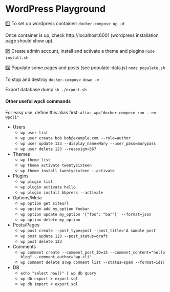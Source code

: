 # WordPress Playground

1️⃣ To set up wordpress container:
`docker-compose up -d`

Once container is up, check http://localhost:6001 (wordpress installation page should show up).

2️⃣ Create admin account, install and activate a theme and plugins
`node install.sh`

3️⃣ Populate some pages and posts (see populate-data.js)
`node populate.sh`

To stop and destroy
`docker-compose down -v`

Export database dump
`sh ./export.sh`

#### Other useful wpcli commands

For easy use, define this alias first: `alias wp="docker-compose run --rm wpcli"`

- Users
  - `wp user list`
  - `wp user create bob bob@example.com --role=author`
  - `wp user update 123 --display_name=Mary --user_pass=marypass`
  - `wp user delete 123 --reassign=567`
- Themes
  - `wp theme list`
  - `wp theme activate twentysixteen`
  - `wp theme install twentysixteen --activate`
- Plugins
  - `wp plugin list`
  - `wp plugin activate hello`
  - `wp plugin install bbpress --activate`
- Options/Meta
  - `wp option get siteurl`
  - `wp option add my_option foobar`
  - `wp option update my_option '{"foo": "bar"}' --format=json`
  - `wp option delete my_option`
- Posts/Pages
  - `wp post create --post_type=post --post_title='A sample post'`
  - `wp post update 123 --post_status=draft`
  - `wp post delete 123`
- Comments
  - `wp comment create --comment_post_ID=15 --comment_content="hello blog" --comment_author="wp-cli"`
  - `wp comment delete $(wp comment list --status=spam --format=ids)`
- DB
  - `echo "select now()" | wp db query`
  - `wp db export > export.sql`
  - `wp db import < export.sql`

